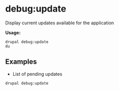 # debug:update
Display current updates available for the application

**Usage:**
```
drupal debug:update
du
```

## Examples
* List of pending updates
```
drupal debug:update
```
